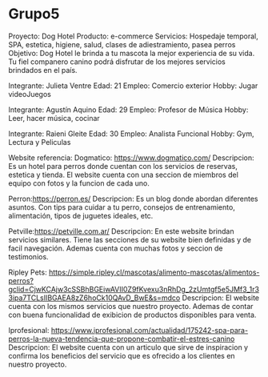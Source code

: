 # Grupo5
Proyecto: Dog Hotel
Producto: e-commerce
Servicios: Hospedaje temporal, SPA, estetica, higiene, salud, clases de adiestramiento, pasea perros
Objetivo: Dog Hotel le brinda a tu mascota la mejor experiencia de su vida. Tu fiel companero canino podrá disfrutar de los mejores servicios brindados en el país.

Integrante: Julieta Ventre
Edad: 21
Empleo: Comercio exterior
Hobby: Jugar videoJuegos

Integrante: Agustín Aquino
Edad: 29
Empleo: Profesor de Música
Hobby: Leer, hacer música, cocinar

Integrante: Raieni Gleite
Edad: 30
Empleo: Analista Funcional
Hobby: Gym, Lectura y Peliculas

Website referencia: 
Dogmatico: https://www.dogmatico.com/
Descripcion: Es un hotel para perros donde cuentan con los servicios de reservas, estetica y tienda.
El website cuenta con una seccion de miembros del equipo con fotos y la funcion de cada uno.

Perron:https://perron.es/
Descripcion: Es un blog donde abordan diferentes asuntos. Con tips para cuidar a tu perro, consejos de entrenamiento, alimentación, tipos de juguetes ideales, etc.

Petville:https://petville.com.ar/
Descripcion: En este website brindan servicios similares. Tiene las secciones de su website bien definidas y de facil navegación. Ademas cuenta con muchas fotos y seccion de testimonios.

Ripley Pets:
https://simple.ripley.cl/mascotas/alimento-mascotas/alimentos-perros?gclid=CjwKCAjw3cSSBhBGEiwAVII0Z9fKvexu3nRhDg_2zUmtgf5e5JMf3_1r33ipa7TCLsIIBGAEA8zZ6hoCk10QAvD_BwE&s=mdco
Descripcion: El website cuenta con los mismos servicios que nuestro proyecto. Ademas de contar con buena funcionalidad de exibicion de productos disponibles para venta.

Iprofesional:
https://www.iprofesional.com/actualidad/175242-spa-para-perros-la-nueva-tendencia-que-propone-combatir-el-estres-canino
Descripcion: El website cuenta con un articulo que sirve de inspiracion y confirma los beneficios del servicio que es ofrecido a los clientes en nuestro proyecto.

